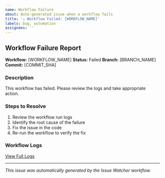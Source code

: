 ```yaml
---
name: Workflow Failure
about: Auto-generated issue when a workflow fails
title: '⚠️ Workflow Failed: [WORKFLOW_NAME]'
labels: bug, automation
assignees: ''
---
```


## Workflow Failure Report

**Workflow:** [WORKFLOW_NAME]
**Status:** Failed
**Branch:** [BRANCH_NAME]
**Commit:** [COMMIT_SHA]

### Description
This workflow has failed. Please review the logs and take appropriate action.

### Steps to Resolve
1. Review the workflow run logs
2. Identify the root cause of the failure
3. Fix the issue in the code
4. Re-run the workflow to verify the fix

### Workflow Logs
[View Full Logs](WORKFLOW_URL)

---
*This issue was automatically generated by the Issue Watcher workflow.*
